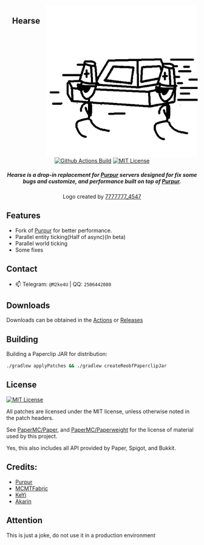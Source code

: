 <img src="Hearse.png" alt="Hearse logo" align="right" width="400">
<div align="center">

## Hearse

[![Github Actions Build](https://img.shields.io/github/actions/workflow/status/NaturalCodeClub/Hearse/.github/workflows/ver1193ci.yml?style=flat-square)](https://github.com/NaturalCodeClub/Hearse/actions)
[![MIT License](https://img.shields.io/github/license/NaturalCodeClub/Hearse?style=flat-square)](LICENSE)

<h5>Hearse is a drop-in replacement for <a href="https://github.com/PurpurMC/Purpur">Purpur</a> servers designed for fix some bugs and customize, and performance built on top of <a href="https://github.com/pufferfish-gg/Purpur">Purpur</a>.</h5>
<h8>Logo created by <a href="https://github.com/7777777-4547">7777777_4547</a></h8>
</div>

## Features
- Fork of [Purpur](https://github.com/PurpurMC/Purpur) for better performance.
- Parallel entity ticking(Half of async)(In beta)
- Parallel world ticking
- Some fixes

## Contact

- 📫 Telegram: `@M2ke4U` | QQ: `2506442080`

## Downloads

Downloads can be obtained in the [Actions](https://github.com/NaturalCodeClub/Hearse/actions) or [Releases](https://github.com/NaturalCodeClub/Hearse/releases)


## Building

Building a Paperclip JAR for distribution:

```bash
./gradlew applyPatches && ./gradlew createReobfPaperclipJar
```


## License
[![MIT License](https://img.shields.io/github/license/NaturalCodeClub/Hearse?style=flat-square)](LICENSE)

All patches are licensed under the MIT license, unless otherwise noted in the patch headers.

See [PaperMC/Paper](https://github.com/PaperMC/Paper), and [PaperMC/Paperweight](https://github.com/PaperMC/paperweight) for the license of material used by this project.

Yes, this also includes all API provided by Paper, Spigot, and Bukkit.


Credits:
-------------
- [Purpur](https://github.com/PurpurMC/Purpur)
- [MCMTFabric](https://github.com/himekifee/MCMTFabric)
- [KeYi](https://github.com/KeYiMC/KeYi)
- [Akarin](https://github.com/Akarin-project/Akarin)

## Attention
This is just a joke, do not use it in a production environment
